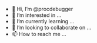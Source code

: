 - 👋 Hi, I’m @procdebugger
- 👀 I’m interested in ...
- 🌱 I’m currently learning ...
- 💞️ I’m looking to collaborate on ...
- 📫 How to reach me ...

<!---
procdebugger/procdebugger is a ✨ special ✨ repository because its `README.md` (this file) appears on your GitHub profile.
You can click the Preview link to take a look at your changes.
--->

